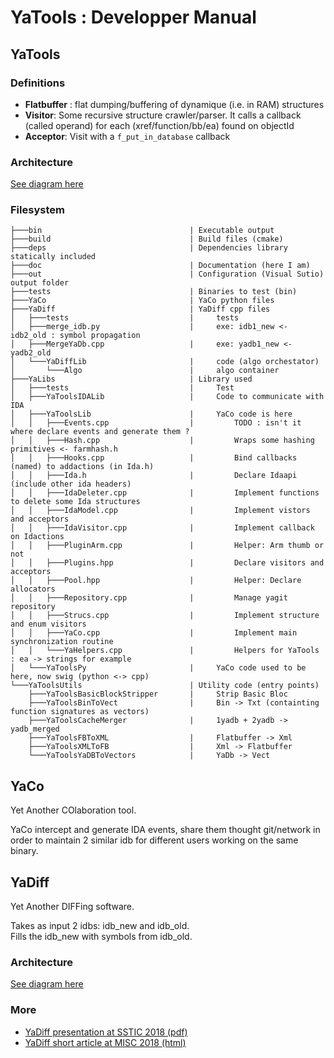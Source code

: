 # YaTools : Developper Manual




## YaTools

### Definitions

* __Flatbuffer__ : flat dumping/buffering of dynamique (i.e. in RAM) structures
* __Visitor__: Some recursive structure crawler/parser. It calls a callback (called operand) for each (xref/function/bb/ea) found on objectId
* __Acceptor__: Visit with a `f_put_in_database` callback

### Architecture

[See diagram here](./img/architecture_yatool.svg)

### Filesystem

```
├───bin                                 | Executable output
├───build                               | Build files (cmake)
├───deps                                | Dependencies library statically included
├───doc                                 | Documentation (here I am)
├───out                                 | Configuration (Visual Sutio) output folder
├───tests                               | Binaries to test (bin)
├───YaCo                                | YaCo python files
├───YaDiff                              | YaDiff cpp files
│   ├───tests                           |     tests
│   ├───merge_idb.py                    |     exe: idb1_new <- idb2_old : symbol propagation
│   ├───MergeYaDb.cpp                   |     exe: yadb1_new <- yadb2_old
│   └───YaDiffLib                       |     code (algo orchestator)
│       └───Algo                        |     algo container
├───YaLibs                              | Library used
│   ├───tests                           |     Test 
│   ├───YaToolsIDALib                   |     Code to communicate with IDA
│   ├───YaToolsLib                      |     YaCo code is here
│   │   ├───Events.cpp                  |         TODO : isn't it where declare events and generate them ?
│   │   ├───Hash.cpp                    |         Wraps some hashing primitives <- farmhash.h
│   │   ├───Hooks.cpp                   |         Bind callbacks (named) to addactions (in Ida.h)
│   │   ├───Ida.h                       |         Declare Idaapi (include other ida headers)
│   │   ├───IdaDeleter.cpp              |         Implement functions to delete some Ida structures
│   │   ├───IdaModel.cpp                |         Implement vistors and acceptors
│   │   ├───IdaVisitor.cpp              |         Implement callback on Idactions
│   │   ├───PluginArm.cpp               |         Helper: Arm thumb or not
│   │   ├───Plugins.hpp                 |         Declare visitors and acceptors
│   │   ├───Pool.hpp                    |         Helper: Declare allocators
│   │   ├───Repository.cpp              |         Manage yagit repository
│   │   ├───Strucs.cpp                  |         Implement structure and enum visitors
│   │   ├───YaCo.cpp                    |         Implement main synchronization routine
│   │   └───YaHelpers.cpp               |         Helpers for YaTools : ea -> strings for example
│   └───YaToolsPy                       |     YaCo code used to be here, now swig (python <-> cpp)
└───YaToolsUtils                        | Utility code (entry points)
    ├───YaToolsBasicBlockStripper       |     Strip Basic Bloc
    ├───YaToolsBinToVect                |     Bin -> Txt (containting function signatures as vectors)
    ├───YaToolsCacheMerger              |     1yadb + 2yadb -> yadb_merged
    ├───YaToolsFBToXML                  |     Flatbuffer -> Xml
    ├───YaToolsXMLToFB                  |     Xml -> Flatbuffer
    └───YaToolsYaDBToVectors            |     YaDb -> Vect
```

## YaCo

Yet Another COlaboration tool.

YaCo intercept and generate IDA events, share them thought git/network in order to maintain 2 similar idb for different users working on the same binary.


## YaDiff

Yet Another DIFFing software.

Takes as input 2 idbs: idb_new and idb_old.  
Fills the idb_new with symbols from idb_old.

### Architecture

[See diagram here](./img/architecture_yadiff.svg)

### More

* [YaDiff presentation at SSTIC 2018 (pdf)](presentation/2018_yadiff_sstic_presentation.pdf)
* [YaDiff short article at MISC 2018 (html)](presentation/2018_misc.htm)
